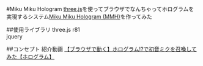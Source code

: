 #Miku Miku Hologram
[three.js](http://threejs.org/)を使ってブラウザでなんちゃってホログラムを実現するシステム[Miku Miku Hologram (MMH)](https://kotsu-kotsu.github.io/Miku_Miku_Hologram/)を作ってみた  

##使用ライブラリ
three.js r81  
jquery

##コンセプト
紹介動画 [【ブラウザで動く】ホログラム!?で初音ミクを召喚してみた【ホログラム】](http://www.nicovideo.jp/watch/sm28389424)  
